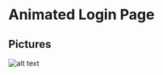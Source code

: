 # Animated Login Page
## Pictures

![alt text](https://i.ibb.co/Mg3n71N/BB43-C1-C5-4-B69-41-A2-85-A7-AEBE0-B0-E5-BA5.jpg)
